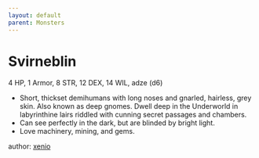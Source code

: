 ```yaml
---
layout: default
parent: Monsters
---
```

# Svirneblin
4 HP, 1 Armor, 8 STR, 12 DEX, 14 WIL, adze (d6)
-   Short, thickset demihumans with long noses and gnarled, hairless, grey skin. Also known as deep gnomes. Dwell deep in the Underworld in labyrinthine lairs riddled with cunning secret passages and chambers.
-   Can see perfectly in the dark, but are blinded by bright light.
-   Love machinery, mining, and gems.

author: [xenio](https://xenioinabottle.blogspot.com)
